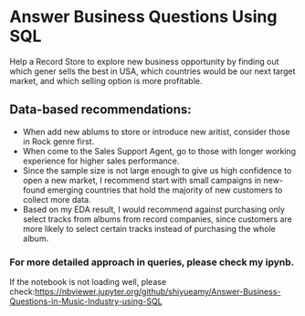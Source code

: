 # Answer Business Questions Using SQL 
Help a Record Store to explore new business opportunity by finding out which gener sells the best in USA, which countries would be our next target market, and which selling option is more profitable.

## Data-based recommendations:
- When add new ablums to store or introduce new aritist, consider those in Rock genre first.
- When come to the Sales Support Agent, go to those with longer working experience for higher sales performance.
- Since the sample size is not large enough to give us high confidence to open a new market, I recommend start with small campaigns in new-found emerging countries that hold the majority of new customers to collect more data.
- Based on my EDA result, I would recommend against purchasing only select tracks from albums from record companies, since customers are more likely to select certain tracks instead of purchasing the whole album.

### For more detailed approach in queries, please check my ipynb. 
If the notebook is not loading well, please check:https://nbviewer.jupyter.org/github/shiyueamy/Answer-Business-Questions-in-Music-Industry-using-SQL
